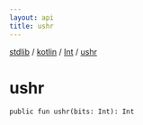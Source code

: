 ```yaml
---
layout: api
title: ushr
---
```

[stdlib](../../index.html) / [kotlin](../index.html) / [Int](index.html) / [ushr](ushr.html)

# ushr

```
public fun ushr(bits: Int): Int
```
